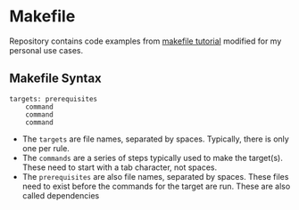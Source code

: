 # Makefile

Repository contains code examples from [makefile tutorial](https://makefiletutorial.com/) modified for my personal use cases.

## Makefile Syntax

```Make
targets: prerequisites
    command
    command
    command
```

- The `targets` are file names, separated by spaces. Typically, there is only one per rule.
- The `commands` are a series of steps typically used to make the target(s). These need to start with a tab character, not spaces.
- The `prerequisites` are also file names, separated by spaces. These files need to exist before the commands for the target are run. These are also called dependencies
